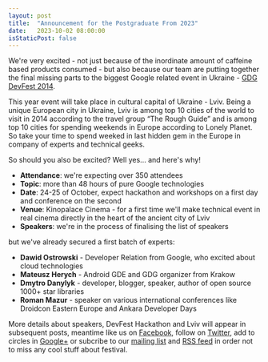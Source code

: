 ```yaml
---
layout: post
title:  "Announcement for the Postgraduate From 2023"
date:   2023-10-02 08:00:00
isStaticPost: false
---
```


We're very excited - not just because of the inordinate amount of caffeine based products consumed - 
but also because our team are putting together 
the final missing parts to the biggest Google related event in Ukraine - [GDG DevFest 2014](http://devfest.gdg.org.ua/). 

This year event will take place in cultural capital of Ukraine - Lviv. Being a unique European city in Ukraine, Lviv is among top 10 cities of the world to visit in 2014 according to the travel group “The Rough Guide” and is among top 10 cities for spending weekends in Europe according to Lonely Planet. So take your time to spend weeked in last hidden gem in the Europe in company of experts and technical geeks.

So should you also be excited? Well yes... and here's why!

* **Attendance**: we're expecting over 350 attendees
* **Topic**: more than 48 hours of pure Google technologies 
* **Date**: 24-25 of October, expect hackathon and workshops on a first day and conference on the second
* **Venue**: Kinopalace Cinema - for a first time we'll make technical event in real cinema directly in the heart of the ancient city of Lviv
* **Speakers**: we're in the process of finalising the list of speakers

but we've already secured a first batch of experts:

* **Dawid Ostrowski** - Developer Relation from Google, who excited about cloud technologies<br>
* **Mateusz Herych** - Android GDE and GDG organizer from Krakow<br>
* **Dmytro Danylyk** - developer, blogger, speaker, author of open source 1000+ star libraries <br>
* **Roman Mazur** - speaker on various international conferences like Droidcon Eastern Europe and Ankara Developer Days<br>


More details about speakers, DevFest Hackathon and Lviv will appear in subsequent posts, meantime like us on [Facebook](https://facebook.com/GDGLviv), follow on [Twitter](https://twitter.com/intent/user?screen_name=GDGLviv), add to circles in [Google+](https://plus.google.com/b/102444623953913144164) or subcribe to our [mailing list](http://gdg.us5.list-manage1.com/subscribe/post?u=9fc8aa205b0521b5f05fc8e1e&id=ae0fb459fc) and [RSS feed](http://devfest.gdg.org.ua/feed.xml) in order not to miss any cool stuff about festival.
